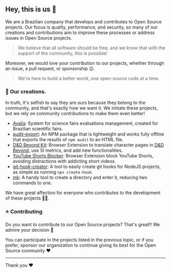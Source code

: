 ## Hey, this is us 👋

We are a Brazilian company that develops and contributes to Open Source projects. Our focus is quality, performance, and security, so many of our creations and contributions aim to improve these processes or address issues in Open Source projects.

> We believe that all software should be free, and we know that with the support of the community, this is possible!

Moreover, we would love your contribution to our projects, whether through an issue, a pull request, or sponsorship 😉.

> We're here to build a better world, one open-source code at a time.

### 🌱 Our creations.

In truth, it's selfish to say they are ours because they belong to the community, and that's exactly how we want it. We initiate these projects, but we rely on community contributions to make them even better!

- [Avalia](https://avalia.hotay.dev/docs/): System for science fairs evaluations management, created for Brazilian scientific fairs.
- [audit-export](https://www.npmjs.com/package/audit-export): An NPM package that is lightweight and works fully offline that exports the results of `npm audit` to an HTML file.
- [D&D Beyond Kit](https://github.com/hotaydev/dnd-beyond-kit): Browser Extension to translate character pages in [D&D Beyond](https://dndbeyond.com/), use SI metrics, and add new functionalities.
- [YouTube Shorts Blocker](https://github.com/hotaydev/youtube-shorts-blocker): Browser Extension block YouTube Shorts, avoiding distractions with addicting short videos.
- [git-hook-creator](https://www.npmjs.com/package/git-hook-creator): A tool to easily create git hooks for NodeJS projects, as simple as running `npx create-hook`.
- [mk](https://github.com/hotaydev/mk): A handy tool to create a directory and enter it, reducing two commands to one.

We have great affection for everyone who contributes to the development of these projects 🫶🏼.

### ⭐ Contributing

Do you want to contribute to our Open Source projects? That's great!! We admire your decision 🤩

You can participate in the projects listed in the previous topic, or if you prefer, sponsor our organization to continue giving its best for the Open Source community ❤️

---

Thank you ❤️
